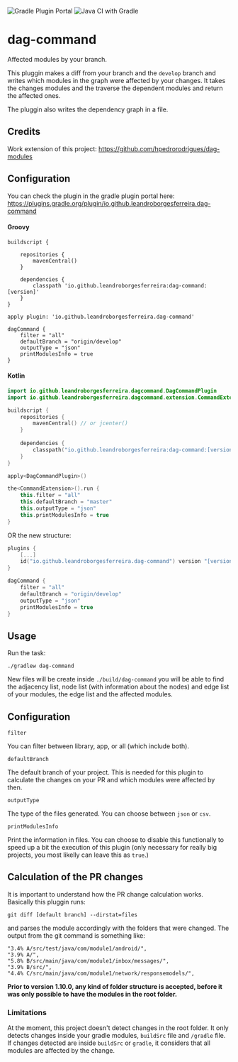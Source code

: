 ![Gradle Plugin Portal](https://img.shields.io/gradle-plugin-portal/v/io.github.leandroborgesferreira.dag-command) ![Java CI with Gradle](https://github.com/leandroBorgesFerreira/dag-command/workflows/Java%20CI%20with%20Gradle/badge.svg) 


# dag-command

Affected modules by your branch. 

This pluggin makes a diff from your branch and the `develop` branch and writes which modules in the graph were affected by your changes. It takes the changes modules and the traverse the dependent modules and return the affected ones. 

The pluggin also writes the dependency graph in a file. 

## Credits

Work extension of this project: https://github.com/hpedrorodrigues/dag-modules

## Configuration
You can check the plugin in the gradle plugin portal here: https://plugins.gradle.org/plugin/io.github.leandroborgesferreira.dag-command

#### Groovy

```
buildscript {

    repositories {
        mavenCentral()
    }

    dependencies {
	    classpath 'io.github.leandroborgesferreira:dag-command:[version]'
    }
}

apply plugin: 'io.github.leandroborgesferreira.dag-command'

dagCommand {
    filter = "all"
    defaultBranch = "origin/develop"
    outputType = "json"
    printModulesInfo = true
}
```

#### Kotlin

```kotlin
import io.github.leandroborgesferreira.dagcommand.DagCommandPlugin
import io.github.leandroborgesferreira.dagcommand.extension.CommandExtension

buildscript {
    repositories {
    	mavenCentral() // or jcenter()
    }
    
    dependencies {
    	classpath("io.github.leandroborgesferreira:dag-command:[version]")
    }
}

apply<DagCommandPlugin>()

the<CommandExtension>().run {
    this.filter = "all"
    this.defaultBranch = "master"
    this.outputType = "json"
    this.printModulesInfo = true
}
```

OR the new structure: 


```kotlin
plugins {
    [...]
    id("io.github.leandroborgesferreira.dag-command") version "[version]" apply true
}

dagCommand {
    filter = "all"
    defaultBranch = "origin/develop"
    outputType = "json"
    printModulesInfo = true
}
```


## Usage

Run the task:

```
./gradlew dag-command
```

New files will be create inside `./build/dag-command` you will be able to find the adjacency list, node list (with information about the nodes) and edge list of your modules, the edge list and the affected modules. 

## Configuration

```
filter
```
You can filter between library, app, or all (which include both). 

```
defaultBranch
```
The default branch of your project. This is needed for this plugin to calculate the changes on your PR and which modules were affected by then. 

```
outputType
```
The type of the files generated. You can choose between `json` or `csv`.

```
printModulesInfo
```
Print the information in files. You can choose to disable this functionally to speed up a bit the execution of this plugin (only necessary for really big projects, you most likelly can leave this as `true`.)

## Calculation of the PR changes
It is important to understand how the PR change calculation works. Basically this pluggin runs: 

```
git diff [default branch] --dirstat=files
```

and parses the module accordingly with the folders that were changed. The output from the git command is something like: 

```
"3.4% A/src/test/java/com/module1/android/",
"3.9% A/",
"5.8% B/src/main/java/com/module1/inbox/messages/",
"3.9% B/src/",
"4.4% C/src/main/java/com/module1/network/responsemodels/",
```

**Prior to version 1.10.0, any kind of folder structure is accepted, before it was only possible to have the modules in the root folder.** 

### Limitations
At the moment, this project doesn't detect changes in the root folder. It only detects changes inside your gradle modules, `buildSrc` file and `/gradle` file. If changes detected are inside `buildSrc` or `gradle`, it considers that all modules are affected by the change. 
